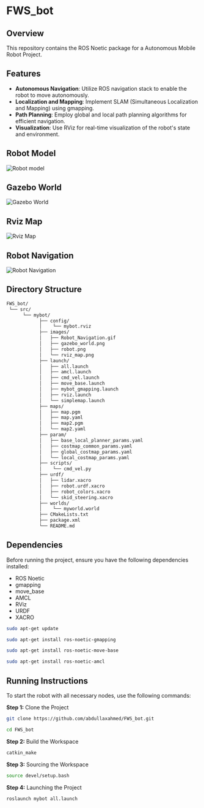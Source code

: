 # FWS_bot

## Overview
This repository contains the ROS Noetic package for a Autonomous Mobile Robot Project.


## Features
- **Autonomous Navigation**: Utilize ROS navigation stack to enable the robot to move autonomously.
- **Localization and Mapping**: Implement SLAM (Simultaneous Localization and Mapping) using gmapping.
- **Path Planning**: Employ global and local path planning algorithms for efficient navigation.
- **Visualization**: Use RViz for real-time visualization of the robot's state and environment.


## Robot Model
![Robot model](src/mybot//images/robot.png) 
## Gazebo World
![Gazebo World](src/mybot//images/gazebo_world.png)
## Rviz Map
![Rviz Map](src/mybot/images/rviz_map.png)
## Robot Navigation
![Robot Navigation](src/mybot/images/Robot_Navigation.gif)


## Directory Structure
```bash
FWS_bot/
 └── src/
      └── mybot/
            ├── config/
            │    └── mybot.rviz
            ├── images/
            │   ├── Robot_Navigation.gif
            │   ├── gazebo_world.png
            │   ├── robot.png
            │   └── rviz_map.png
            ├── launch/
            │   ├── all.launch
            │   ├── amcl.launch
            │   ├── cmd_vel.launch
            │   ├── move_base.launch
            │   ├── mybot_gmapping.launch
            │   ├── rviz.launch
            │   └── simplemap.launch
            ├── maps/
            │   ├── map.pgm
            │   ├── map.yaml
            │   ├── map2.pgm
            │   └── map2.yaml
            ├── param/
            │   ├── base_local_planner_params.yaml
            │   ├── costmap_common_params.yaml
            │   ├── global_costmap_params.yaml
            │   └── local_costmap_params.yaml
            ├── scripts/
            │    └── cmd_vel.py
            ├── urdf/
            │   ├── lidar.xacro
            │   ├── robot.urdf.xacro
            │   ├── robot_colors.xacro
            │   └── skid_steering.xacro
            ├── worlds/
            │    └── myworld.world
            ├── CMakeLists.txt
            ├── package.xml
            └── README.md
```

## Dependencies
Before running the project, ensure you have the following dependencies installed:
- ROS Noetic
- gmapping
- move_base
- AMCL 
- RViz
- URDF
- XACRO


```bash
sudo apt-get update

sudo apt-get install ros-noetic-gmapping

sudo apt-get install ros-noetic-move-base

sudo apt-get install ros-noetic-amcl
```

## Running Instructions
To start the robot with all necessary nodes, use the following commands:

**Step 1:** Clone the Project
```bash
git clone https://github.com/abdullaxahmed/FWS_bot.git

cd FWS_bot
```
**Step 2:** Build the Workspace
```bash
catkin_make
```
**Step 3:** Sourcing the Workspace
```bash
source devel/setup.bash
```
**Step 4:** Launching the Project

```bash
roslaunch mybot all.launch
```

